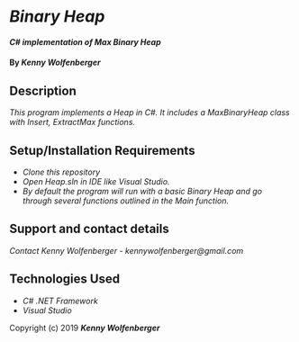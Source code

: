 # _Binary Heap_

#### _C# implementation of Max Binary Heap_

#### By _**Kenny Wolfenberger**_

## Description

_This program implements a Heap in C#. It includes a MaxBinaryHeap class with Insert, ExtractMax functions._

## Setup/Installation Requirements

* _Clone this repository_
* _Open Heap.sln in IDE like Visual Studio._
* _By default the program will run with a basic Binary Heap and go through several functions outlined in the Main function._


## Support and contact details

_Contact Kenny Wolfenberger - kennywolfenberger@gmail.com_


## Technologies Used

* _C# .NET Framework_
* _Visual Studio_


Copyright (c) 2019 **_Kenny Wolfenberger_**
